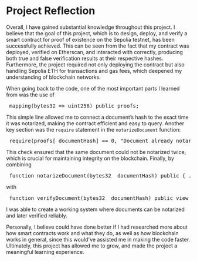 # Project Reflection

Overall, I have gained substantial knowledge throughout this project. I believe that the goal of this project, which is to design, deploy, and verify a smart contract for proof of existence on the Sepolia testnet, has been successfully achieved. This can be seen from the fact that my contract was deployed, verified on Etherscan, and interacted with correctly, producing both true and false verification results at their respective hashes. Furthermore, the project required not only deploying the contract but also handling Sepolia ETH for transactions and gas fees, which deepened my understanding of blockchain networks.

When going back to the code, one of the most important parts I learned from was the use of

<pre markdown="1"> mapping(bytes32 => uint256) public proofs;  </pre>

This simple line allowed me to connect a document’s hash to the exact time it was notarized, making the contract efficient and easy to query. Another key section was the `require` statement in the `notarizeDocument` function:

<pre markdown="1"> require(proofs[_documentHash] == 0, "Document already notarized."); </pre>

This check ensured that the same document could not be notarized twice, which is crucial for maintaining integrity on the blockchain. Finally, by combining

<pre markdown="1"> function notarizeDocument(bytes32 _documentHash) public { ... } </pre>

with

<pre markdown="1"> function verifyDocument(bytes32 _documentHash) public view returns (bool) { ... } </pre>

I was able to create a working system where documents can be notarized and later verified reliably.

Personally, I believe could have done better if I had researched more about how smart contracts work and what they do, as well as how blockchain works in general, since this would've assisted me in making the code faster. Ultimately, this project has allowed me to grow, and made the project a meaningful learning experience.
